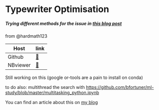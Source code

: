 # Typewriter Optimisation

##### Trying different methods for the issue in [this blog post](https://hardmath123.github.io/crown-typewriter.html)

from @hardmath123


|Host|link|
|---|---|
| Github | [:link:](https://github.com/BenjaminPoilve/Typewriter-Optimisation/blob/master/main.ipynb)   |
|  NBviewer |  [:link:](https://nbviewer.jupyter.org/github/BenjaminPoilve/Typewriter-Optimisation/blob/master/main.ipynb) |

Still working on this (google or-tools are a pain to install on conda)

to do also: multithread the search with https://github.com/bfortuner/ml-study/blob/master/multitasking_python.ipynb

You can find an article about this on [my blog](http://benjaminpoilve.com/projects/#)
